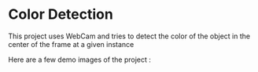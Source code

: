 # Color Detection
 This project uses WebCam and tries to detect the color of the object in the center of the frame at a given instance

Here are a few demo images of the project :
